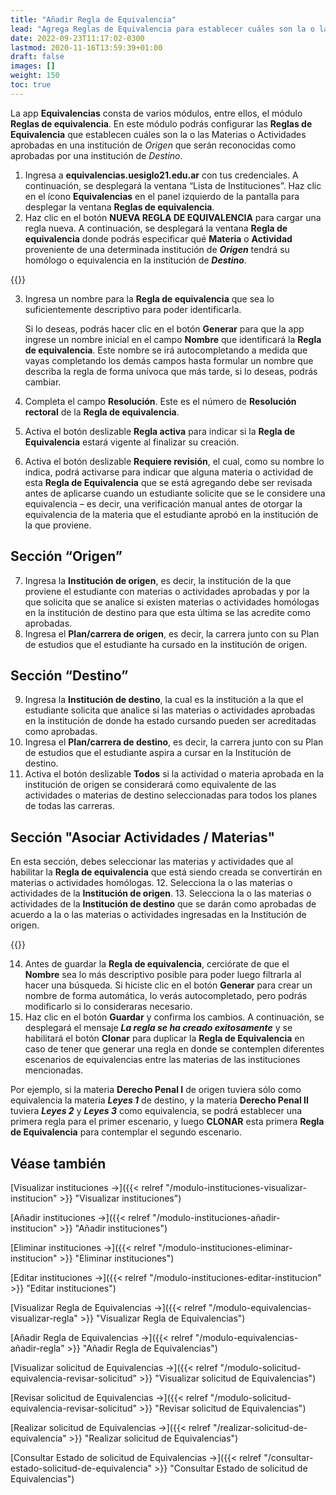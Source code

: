 ```yaml
---
title: "Añadir Regla de Equivalencia"
lead: "Agrega Reglas de Equivalencia para establecer cuáles son la o las Materias o Actividades aprobadas en una institución <i>de Origen</i> que serán reconocidas como aprobadas por una institución <i>de Destino</i>."
date: 2022-09-23T11:17:02-0300
lastmod: 2020-11-16T13:59:39+01:00
draft: false
images: []
weight: 150
toc: true
---
```

La app **Equivalencias** consta de varios módulos, entre ellos, el módulo **Reglas de equivalencia**. En este módulo podrás configurar las **Reglas de Equivalencia** que establecen cuáles son la o las Materias o Actividades aprobadas en una institución de _Origen_ que serán reconocidas como aprobadas por una institución de _Destino_.

1. Ingresa a **equivalencias.uesiglo21.edu.ar** con tus credenciales. A continuación, se desplegará la ventana “Lista de Instituciones”. Haz clic en el ícono **Equivalencias** en el panel izquierdo de la pantalla para desplegar la ventana **Reglas de equivalencia**.
2. Haz clic en el botón **NUEVA REGLA DE EQUIVALENCIA** para cargar una regla nueva. A continuación, se desplegará la ventana **Regla de equivalencia** donde podrás especificar qué **Materia** o **Actividad** proveniente de una determinada institución de **_Origen_** tendrá su homólogo o equivalencia en la institución de **_Destino_**.

{{<note text="Los campos requeridos u obligatorios están indicados por un asterisco en color rojo. A medida que ingreses información en estos campos, se colocará una marca de <b>Check</b> para indicar que fueron completados y desaparecerán las leyendas que indican que falta ingresar información. Asimismo, una vez que el formulario esté completo se habilitará el botón <b>Guardar</b> para asegurarte de que no faltó ningún dato para crear la <b>Regla de Equivalencia</b>.">}}

3. Ingresa un nombre para la **Regla de equivalencia** que sea lo suficientemente descriptivo para poder identificarla.

    Si lo deseas, podrás hacer clic en el botón **Generar** para que la app ingrese un nombre inicial en el campo **Nombre** que identificará la **Regla de equivalencia**. Este nombre se irá autocompletando a medida que vayas completando los demás campos hasta formular un nombre que describa la regla de forma unívoca que más tarde, si lo deseas, podrás cambiar.


4. Completa el campo **Resolución**. Este es el número de **Resolución rectoral** de la **Regla de equivalencia**.
5. Activa el botón deslizable **Regla activa** para indicar si la **Regla de Equivalencia** estará vigente al finalizar su creación.
6. Activa el botón deslizable **Requiere revisión**, el cual, como su nombre lo indica, podrá activarse para indicar que alguna materia o actividad de esta **Regla de Equivalencia** que se está agregando debe ser revisada antes de aplicarse cuando un estudiante solicite que se le considere una equivalencia – es decir, una verificación manual antes de otorgar la equivalencia de la materia que el estudiante aprobó en la institución de la que proviene.

## Sección “Origen”

7. Ingresa la **Institución de origen**, es decir, la institución de la que proviene el estudiante con materias o actividades aprobadas y por la que solicita que se analice si existen materias o actividades homólogas en la institución de destino para que esta última se las acredite como aprobadas.
8. Ingresa el **Plan/carrera de origen**, es decir, la carrera junto con su Plan de estudios que el estudiante ha cursado en la institución de origen.

## Sección “Destino”

9. Ingresa la **Institución de destino**, la cual es la institución a la que el estudiante solicita que analice si las materias o actividades aprobadas en la institución de donde ha estado cursando pueden ser acreditadas como aprobadas.
10. Ingresa el **Plan/carrera de destino**, es decir, la carrera junto con su Plan de estudios que el estudiante aspira a cursar en la Institución de destino.
11. Activa el botón deslizable **Todos** si la actividad o materia aprobada en la institución de origen se considerará como equivalente de las actividades o materias de destino seleccionadas para todos los planes de todas las carreras.

## Sección "Asociar Actividades / Materias"

En esta sección, debes seleccionar las materias y actividades que al habilitar la **Regla de equivalencia** que está siendo creada se convertirán en materias o actividades homólogas.
12. Selecciona la o las materias o actividades de la **Institución de origen**.
13. Selecciona la o las materias o actividades de la **Institución de destino** que se darán como aprobadas de acuerdo a la o las materias o actividades ingresadas en la Institución de origen.

{{<note text="Una actividad o materia de origen puede tener una o más actividades o materias equivalentes, y viceversa.">}}

14. Antes de guardar la **Regla de equivalencia**, cerciórate de que el **Nombre** sea lo más descriptivo posible para poder luego filtrarla al hacer una búsqueda. Si hiciste clic en el botón **Generar** para crear un nombre de forma automática, lo verás autocompletado, pero podrás modificarlo si lo consideraras necesario.
15. Haz clic en el botón **Guardar** y confirma los cambios. A continuación, se desplegará el mensaje **_La regla se ha creado exitosamente_** y se habilitará el botón **Clonar** para duplicar la **Regla de Equivalencia** en caso de tener que generar una regla en donde se contemplen diferentes escenarios de equivalencias entre las materias de las instituciones mencionadas.

Por ejemplo, si la materia **Derecho Penal I** de origen tuviera sólo como equivalencia la materia **_Leyes 1_** de destino, y la materia **Derecho Penal II** tuviera **_Leyes 2_** y **_Leyes 3_** como equivalencia, se podrá establecer una primera regla para el primer escenario, y luego **CLONAR** esta primera **Regla de Equivalencia** para contemplar el segundo escenario.

## Véase también

[Visualizar instituciones →]({{< relref "/modulo-instituciones-visualizar-institucion" >}} "Visualizar instituciones")

[Añadir instituciones →]({{< relref "/modulo-instituciones-añadir-institucion" >}} "Añadir instituciones")

[Eliminar instituciones →]({{< relref "/modulo-instituciones-eliminar-institucion" >}} "Eliminar instituciones")

[Editar instituciones →]({{< relref "/modulo-instituciones-editar-institucion" >}} "Editar instituciones")

[Visualizar Regla de Equivalencias →]({{< relref "/modulo-equivalencias-visualizar-regla" >}} "Visualizar Regla de Equivalencias")

[Añadir Regla de Equivalencias →]({{< relref "/modulo-equivalencias-añadir-regla" >}} "Añadir Regla de Equivalencias")

[Visualizar solicitud de Equivalencias →]({{< relref "/modulo-solicitud-equivalencia-revisar-solicitud" >}} "Visualizar solicitud de Equivalencias")

[Revisar solicitud de Equivalencias →]({{< relref "/modulo-solicitud-equivalencia-revisar-solicitud" >}} "Revisar solicitud de Equivalencias")

[Realizar solicitud de Equivalencias →]({{< relref "/realizar-solicitud-de-equivalencia" >}} "Realizar solicitud de Equivalencias")

[Consultar Estado de solicitud de Equivalencias →]({{< relref "/consultar-estado-solicitud-de-equivalencia" >}} "Consultar Estado de solicitud de Equivalencias")